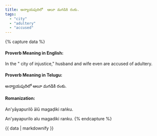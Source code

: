 ```yaml
---
title: అన్యాయపురిలో  ఆలూ మగడికి రంకు.
tags:
  - "city"
  - "adultery"
  - "accused"
---
```


{% capture data %}
#### Proverb Meaning in English:
In the " city of injustice," husband and wife even are accused of adultery.

#### Proverb Meaning in Telugu:
అన్యాయపురిలో  ఆలూ మగడికి రంకు.

#### Romanization:
An'yāyapurilō  ālū magaḍiki raṅku.

An'yayapurilo  alu magadiki ranku.
{% endcapture %}

{{ data | markdownify }}

